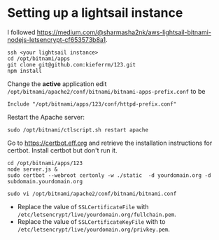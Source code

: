# Setting up a lightsail instance

I followed https://medium.com/@sharmasha2nk/aws-lightsail-bitnami-nodejs-letsencrypt-cf653573b8a1.

```
ssh <your lightsail instance>
cd /opt/bitnami/apps
git clone git@github.com:kieferrm/123.git
npm install
```

Change the **active** application edit `/opt/bitnami/apache2/conf/bitnami/bitnami-apps-prefix.conf` to be
```
Include "/opt/bitnami/apps/123/conf/httpd-prefix.conf"
```

Restart the Apache server:
```
sudo /opt/bitnami/ctlscript.sh restart apache
```

Go to https://certbot.eff.org and retrieve the installation instructions for certbot.
Install certbot but don't run it.

```
cd /opt/bitnami/apps/123
node server.js &
sudo certbot --webroot certonly -w ./static  -d yourdomain.org -d subdomain.yourdomain.org
```

```
sudo vi /opt/bitnami/apache2/conf/bitnami/bitnami.conf
```
- Replace the value of `SSLCertificateFile` with `/etc/letsencrypt/live/yourdomain.org/fullchain.pem`.
- Replace the value of `SSLCertificateKeyFile` with to `/etc/letsencrypt/live/yourdomain.org/privkey.pem`.

